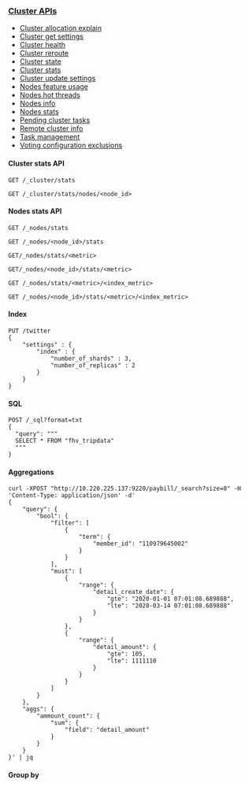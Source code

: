 ###  [Cluster APIs](https://www.elastic.co/guide/en/elasticsearch/reference/current/cluster.html) 

- [Cluster allocation explain](https://www.elastic.co/guide/en/elasticsearch/reference/current/cluster-allocation-explain.html)
- [Cluster get settings](https://www.elastic.co/guide/en/elasticsearch/reference/current/cluster-get-settings.html)
- [Cluster health](https://www.elastic.co/guide/en/elasticsearch/reference/current/cluster-health.html)
- [Cluster reroute](https://www.elastic.co/guide/en/elasticsearch/reference/current/cluster-reroute.html)
- [Cluster state](https://www.elastic.co/guide/en/elasticsearch/reference/current/cluster-state.html)
- [Cluster stats](https://www.elastic.co/guide/en/elasticsearch/reference/current/cluster-stats.html)
- [Cluster update settings](https://www.elastic.co/guide/en/elasticsearch/reference/current/cluster-update-settings.html)
- [Nodes feature usage](https://www.elastic.co/guide/en/elasticsearch/reference/current/cluster-nodes-usage.html)
- [Nodes hot threads](https://www.elastic.co/guide/en/elasticsearch/reference/current/cluster-nodes-hot-threads.html)
- [Nodes info](https://www.elastic.co/guide/en/elasticsearch/reference/current/cluster-nodes-info.html)
- [Nodes stats](https://www.elastic.co/guide/en/elasticsearch/reference/current/cluster-nodes-stats.html)
- [Pending cluster tasks](https://www.elastic.co/guide/en/elasticsearch/reference/current/cluster-pending.html)
- [Remote cluster info](https://www.elastic.co/guide/en/elasticsearch/reference/current/cluster-remote-info.html)
- [Task management](https://www.elastic.co/guide/en/elasticsearch/reference/current/tasks.html)
- [Voting configuration exclusions](https://www.elastic.co/guide/en/elasticsearch/reference/current/voting-config-exclusions.html)



#### Cluster stats API

```
GET /_cluster/stats
```

```
GET /_cluster/stats/nodes/<node_id>
```





#### Nodes stats API

```
GET /_nodes/stats
```

```
GET /_nodes/<node_id>/stats
```

```
GET/_nodes/stats/<metric>
```

```
GET/_nodes/<node_id>/stats/<metric>
```

```
GET /_nodes/stats/<metric>/<index_metric>
```

```
GET /_nodes/<node_id>/stats/<metric>/<index_metric>
```



#### Index

```shell
PUT /twitter
{
    "settings" : {
        "index" : {
            "number_of_shards" : 3, 
            "number_of_replicas" : 2 
        }
    }
}
```







#### SQL

```
POST /_sql?format=txt
{
  "query": """
  SELECT * FROM "fhv_tripdata"
  """
}
```



#### Aggregations

```shell
curl -XPOST "http://10.220.225.137:9220/paybill/_search?size=0" -H 'Content-Type: application/json' -d'
{
    "query": {
        "bool": {
            "filter": [
                {
                    "term": {
                        "member_id": "110979645002"
                    }
                }
            ],
            "must": [
                {
                    "range": {
                        "detail_create_date": {
                            "gte": "2020-01-01 07:01:08.689888",
                            "lte": "2020-03-14 07:01:08.689888"
                        }
                    }
                },
                {
                    "range": {
                        "detail_amount": {
                            "gte": 105,
                            "lte": 1111110
                        }
                    }
                }
            ]
        }
    },
    "aggs": {
        "ammount_count": {
            "sum": {
                "field": "detail_amount"
            }
        }
    }
}' | jq
```



#### Group by

```shell

```

